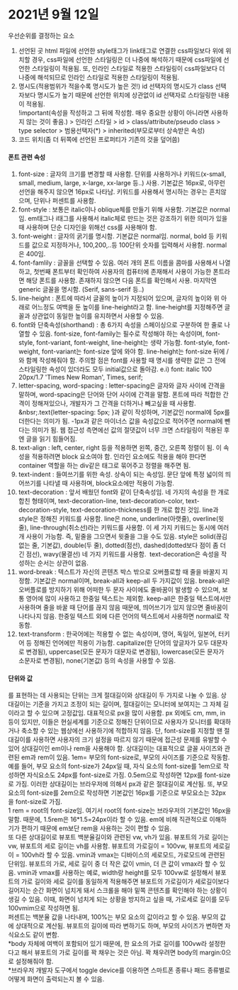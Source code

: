 # 2021년 9월 12일
우선순위를 결정하는 요소
1. 선언된 곳
html 파일에 선언한 style태그가 link태그로 연결한 css파일보다 위에 위치할 경우, css파일에 선언한 스타일링은 더 나중에 해석하기 때문에 css파일에 선언한 스타일링이 적용됨. 또, 인라인 스타일로 적용한 스타일링이 css파일보다 더 나중에 해석되므로 인라인 스타일로 적용한 스타일링이 적용됨. 
2. 명시도(적용범위가 적을수록 명시도가 높은 것!)
id 선택자의 명시도가 class 선택자보다 명시도가 높기 때문에 선언한 위치에 상관없이 id 선택자로 스타일링한 내용이 적용됨.  
!important(속성을 작성하고 그 뒤에 작성함. 매우 중요한 상황이 아니라면 사용하지 않는 것이 좋음.) > 인라인 스타일 > id > class/attribute/pseudo class > type selector > 범용선택자(\*) > inherited(부모로부터 상속받은 속성)
3. 코드 위치(좀 더 뒤쪽에 선언된 프로퍼티가 기존의 것을 덮어씀)

#### 폰트 관련 속성
1. font-size : 글자의 크기를 변경할 때 사용함. 단위를 사용하거나 키워드(x-small, small, medium, large, x-large, xx-large 등..) 사용. 기본값은 16px로, 아무런 선언을 해주지 않으면 16px로 나타남. 키워드를 사용해서 명시하는 경우는 흔치않으며, 단위나 퍼센트를 사용함. 
2. font-style : 보통은 italic이나 oblique체를 만들기 위해 사용함. 기본값은 normal임. em태그나 i태그를 사용해서 italic체로 만드는 것은 강조하기 위한 의미가 있을 때 사용하며 단순 디자인을 위해선 css를 사용해야 함.
3. font-weight : 글자의 굵기를 명시함. 기본값은 normal임. normal, bold 등 키워드를 값으로 지정하거나, 100,200,..등 100단위 숫자를 입력해서 사용함. normal은 400임. 
4. font-famlily : 글꼴을 선택할 수 있음. 여러 개의 폰트 이름을 콤마를 사용해서 나열하고, 첫번째 폰트부터 확인하여 사용자의 컴퓨터에 존재해서 사용이 가능한 폰트라면 해당 폰트를 사용함. 존재하지 않으면 다음 폰트를 확인해서 사용. 마지막엔 generic 글꼴을 명시함. (Serif, sans-serif 등..) 
5. line-height : 폰트에 따라서 글꼴의 높이가 지정되어 있으며, 글자의 높이와 위 아래로 어느정도 여백을 둔 높이를 line-height라고 함. line-height를 지정해주면 글꼴과 상관없이 동일한 높이를 유지하면서 사용할 수 있음. 
6. font와 단축속성(shorthand) : 총 6가지 속성을 스페이싱으로 구분하여 한 줄로 나열할 수 있음. font-size, font-family는 필수로 작성해야 하는 속성이며, font-style, font-variant, font-weight, line-height는 생략 가능함. font-style, font-weight, font-variant는 font-size 앞에 와야 함. line-height는 font-size 뒤에 /와 함께 작성해줘야 함. 주의할 점은 font를 사용할 때 명시를 생략한 값은 그 전에 스타일링한 속성이 있더라도 모두 initial값으로 돌아감. e.i) font: italic 100 20px/1.7 'Times New Roman', Times, serif; 
7. letter-spacing, word-spacing : letter-spacing은 글자와 글자 사이에 간격을 말하며,  word-spacing은 단어와 단어 사이에 간격을 말함. 폰트에 따라 적합한 간격이 정해져있으나, 개발자가 그 간격을 더하거나 빼고싶을 때 사용함. &nbsr;.text{letter-spacing: 5px; }과 같이 작성하며, 기본값인 normal에 5px를 더한다는 의미가 됨. -1px과 같은 마이너스 값을 속성값으로 적어주면 normal에 뺀다는 의미가 됨. 웹 접근성 측면에선 값의 절댓값이 너무 크면 스타일링이 적용된 후엔 글을 읽기 힘들어짐. 
8. text-align : left, center, right 등을 적용하면 왼쪽, 중간, 오른쪽 정렬이 됨. 이 속성을 적용하려면 block 요소여야 함. 인라인 요소에도 적용을 해야 한다면 container 역할을 하는 div같은 태그로 묶어주고 정렬을 해주면 됨.
9. text-indent : 들여쓰기를 위한 속성. 상속이 되는 속성임. 문단 앞에 특정 넓이의 띄어쓰기를 나타낼 때 사용하며, block요소에만 적용이 가능함.
10. text-decoration : 앞서 배웠던 font와 같이 단축속성임. 네 가지의 속성을 한 개로 합친 형태이며, text-decoration-line,  text-decoration-color,  text-decoration-style,  text-decoration-thickness를 한 개로 합친 것임. line과 style은 정해진 키워드를 사용함. line은 none, underline(아랫줄), overline(윗줄), line-through(취소선)라는 키워드를 사용함. 이 세 가지 키워드는 동시에 여러 개 사용이 가능함. 즉, 밑줄을 그으면서 윗줄을 그을 수도 있음. style은 solid(끊김없는 줄, 기본값), double(두 줄), dotted(점선), dashed(dotted보다 점이 좀 더 긴 점선), wavy(물결선) 네 가지 키워드를 사용함.  text-decoration은 속성을 작성하는 순서는 상관이 없음. 
11. word-break : 텍스트가 자신의 콘텐츠 박스 밖으로 오버플로할 때 줄을 바꿀지 지정함. 기본값은 normal이며, break-all과 keep-all 두 가지값이 있음. break-all은 오버플로를 방지하기 위해 어떠한 두 문자 사이에도 줄바꿈이 발생할 수 있으며, 보통 영어에 많이 사용하고 한중일 텍스트는 제외함. keep-all은 한중일 텍스트에서만 사용하며 줄을 바꿀 때 단어를 끊지 않음 때문에, 띄어쓰기가 있지 않으면 줄바꿈이 나타나지 않음. 한중일 텍스트 외에 다른 언어의 텍스트에서 사용하면 normal로 작동함. 
12. text-transform : 한국어에는 적용할 수 없는 속성이며, 영어, 독일어, 일본어, 터키어 등 정해진 언어에만 적용이 가능함. capitalize(한 단어의 앞글자가 모두 대문자로 변경됨), uppercase(모든 문자가 대문자로 변경됨), lowercase(모든 문자가 소문자로 변경됨), none(기본값) 등의 속성을 사용할 수 있음. 

#### 단위와 값
<length>를 표현하는 데 사용되는 단위는 크게 절대길이와 상대길이 두 가지로 나눌 수 있음. 상대길이는 기준을 가지고 조정이 되는 길이며, 절대길이는 모니터에 보여지는 그 자체 길이라고 할 수 있으며 고정값임. 대표적으로 px을 많이 사용함. px 외에도 cm, mm, in 등이 있지만, 이들은 현실세계를 기준으로 정해진 단위이므로 사용자가 모니터를 확대하거나 축소할 수 있는 웹상에선 사용하기에 적합하지 않음. 단, font-size를 지정할 땐 절대길이를 사용하면 사용자의 크기 설정을 따르지 않기 때문에 접근성 문제를 유발할 수 있어 상대길이인 em이나 rem을 사용해야 함. 
상대길이는 대표적으로 글꼴 사이즈와 관련된 em과 rem이 있음. 1em= 부모의 font-size로, 부모의 사이즈를 기준으로 작동함. 예를 들어, 부모 요소의 font-size가 24px일 때, 자식 요소의 font-size를 1em으로 작성하면 자식요소도 24px를 font-size로 가짐. 0.5em으로 작성하면 12px를 font-size로 가짐. 이러한 상대길이는 브라우저에 의해서 px과 같은 절대길이로 계산됨. 또, 부모요소의 font-size를 2em으로 작성하면 기본값인 16px를 기준으로 부모요소는 32px을 font-size로 가짐. <br>1 rem = root의 font-size임.  여기서 root의 font-size는 브라우저의 기본값인 16px을 말함. 때문에, 1.5rem은 16\*1.5=24px이라 할 수 있음. em에 비해 직관적으로 이해하기가 편하기 때문에 em보단 rem을 사용하는 것이 편할 수 있음. <br>
또 다른 상대길이로 뷰포트 백분율길이와 관련된 vw, vh가 있음. 뷰포트의 가로 길이는 vw, 뷰포트의 세로 길이는 vh를 사용함. 뷰포트의 가로길이 = 100vw, 뷰포트의 세로길이 = 100vh라 할 수 있음. vmin과 vmax는 디바이스의 세로모드, 가로모드에 관련된 단위임. 뷰포트의 가로, 세로 길이 중 더 작은 값이 vmin, 더 큰 값이 vmax라 할 수 있음. vmin과 vmax를 사용하는 예로, width랑 height를 모두 100vw로 설정해서 뷰포트의 가로 길이와 세로 길이를 동일하게 적용해주면 뷰포트의 가로길이가 세로길이보다 길어지는 순간 화면이 넘치게 돼서 스크롤을 해야 밑쪽 콘텐츠를 확인해야 하는 상황이 생길 수 있음. 이때, 화면이 넘치게 되는 상황을 방지하고 싶을 때, 가로세로 길이를 모두 100vmim으로 작성하면 됨. <br>
퍼센트는 백분율 값을 나타내며, 100%는 부모 요소의 값이라고 할 수 있음. 부모의 값에 상대적으로 계산됨. 뷰포트의 길이에 따라 변하기도 하며, 부모의 사이즈가 변하면 자식요소도 같이 변함.<br>
*body 자체에 여백이 포함되어 있기 때문에, 한 요소의 가로 길이를 100vw라 설정한다고 해서  뷰포트의 가로 길이를 꽉 채우는 것은 아님. 꽉 채우려면 body의 margin:0으로 설정해줘야 함. <br>
*브라우저 개발자 도구에서 toggle device를 이용하면 스마트폰 종류나 패드 종류별로 어떻게 화면이 출력되는지 볼 수 있음. 
